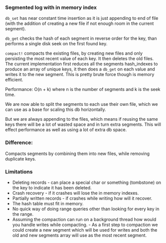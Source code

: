 ### Segmented log with in memory index

`db_set` has near constant time insertion as it is just appending to end of file (with the addition of creating a new file if not enough room in the current segment).

`db_get` checks the hash of each segment in reverse order for the key, than performs a single disk seek on the first found key.

`compact!` compacts the existing files, by creating new files and only persisting the most recent value of each key. It then deletes the old files. The current implementation first reduces all the segments hash_indexes to produce an array of unique keys, it then does a `db_get` on each value and writes it to the new segment. This is pretty brute force though is memory efficient.

Performance: O(n + k) where n is the number of segments and k is the seek time.

We are now able to split the segments to each use their own file, which we can use as a base for scaling this db horizontally.

But we are always appending to the files, which means if reusing the same keys there will be a lot of wasted space and in turn extra segments. This will effect performance as well as using a lot of extra db space.

### Difference:

Compacts segments by combining them into new files, while removing duplicate keys.

### Limitations

* Deleting records - can place a special char or something (tombstone) on the key to indicate it has been deleted.
* Crash recovery - if it crashes will lose the in memory indexes.
* Partially written records - if crashes while writing how will it recover.
* The hash table must fit in memory.
* No quick way of doing range queries other than looking for every key in the range.
* Assuming the compaction can run on a background thread how would you handle writes while compacting. - As a first step to compaction we could create a new segment which will be used for writes and both the old and new segments array will use as the most recent segment.

